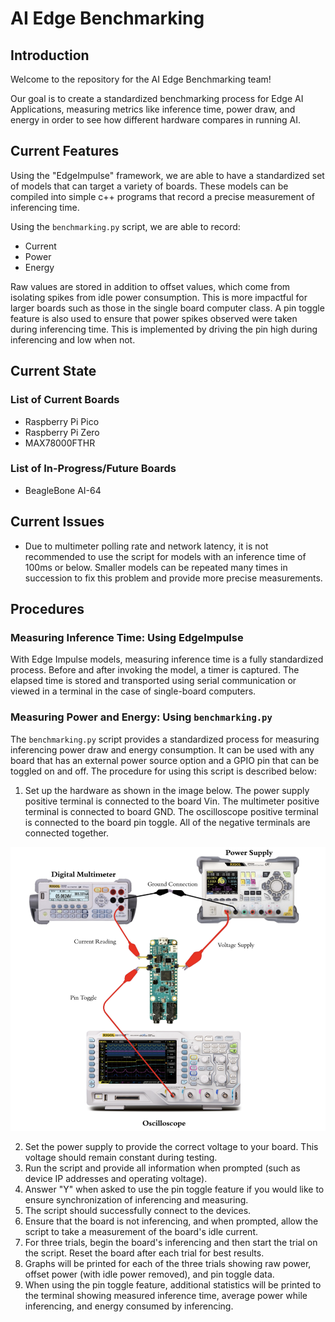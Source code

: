 # AI Edge Benchmarking

## Introduction
Welcome to the repository for the AI Edge Benchmarking team!

Our goal is to create a standardized benchmarking process for Edge AI Applications, measuring metrics like inference time, power draw, and energy in order to see how different hardware compares in running AI.

## Current Features
Using the "EdgeImpulse" framework, we are able to have a standardized set of models that can target a variety of boards. These models can be compiled into simple c++ programs that record a precise measurement of inferencing time.

Using the `benchmarking.py` script, we are able to record:
- Current
- Power
- Energy

Raw values are stored in addition to offset values, which come from isolating spikes from idle power consumption. This is more impactful for larger boards such as those in the single board computer class. A pin toggle feature is also used to ensure that power spikes observed were taken during inferencing time. This is implemented by driving the pin high during inferencing and low when not.

## Current State
### List of Current Boards
- Raspberry Pi Pico
- Raspberry Pi Zero
- MAX78000FTHR
### List of In-Progress/Future Boards
- BeagleBone AI-64

## Current Issues
- Due to multimeter polling rate and network latency, it is not recommended to use the script for models with an inference time of 100ms or below. Smaller models can be repeated many times in succession to fix this problem and provide more precise measurements.

## Procedures
### Measuring Inference Time: Using EdgeImpulse
With Edge Impulse models, measuring inference time is a fully standardized process. Before and after invoking the model, a timer is captured. The elapsed time is stored and transported using serial communication or viewed in a terminal in the case of single-board computers.  

### Measuring Power and Energy: Using `benchmarking.py`
The `benchmarking.py` script provides a standardized process for measuring inferencing power draw and energy consumption. It can be used with any board that has an external power source option and a GPIO pin that can be toggled on and off.
The procedure for using this script is described below:
1. Set up the hardware as shown in the image below. The power supply positive terminal is connected to the board Vin. The multimeter positive terminal is connected to board GND. The oscilloscope positive terminal is connected to the board pin toggle. All of the negative terminals are connected together. 

![screenshot](Images/setup.png)

2. Set the power supply to provide the correct voltage to your board. This voltage should remain constant during testing.
3. Run the script and provide all information when prompted (such as device IP addresses and operating voltage). 
4. Answer "Y" when asked to use the pin toggle feature if you would like to ensure synchronization of inferencing and measuring.
5. The script should successfully connect to the devices.
6. Ensure that the board is not inferencing, and when prompted, allow the script to take a measurement of the board's idle current.
7. For three trials, begin the board's inferencing and then start the trial on the script. Reset the board after each trial for best results.
8. Graphs will be printed for each of the three trials showing raw power, offset power (with idle power removed), and pin toggle data.
9. When using the pin toggle feature, additional statistics will be printed to the terminal showing measured inference time, average power while inferencing, and energy consumed by inferencing.

